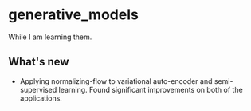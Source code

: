 # generative_models

While I am learning them.


## What's new

* Applying normalizing-flow to variational auto-encoder and semi-supervised learning. Found significant improvements on both of the applications.
